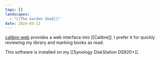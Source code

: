 ```yaml
---
tags: []
landscapes:
  - "[[The Garden Shed]]"
date: 2024-03-11
---
```

[calibre-web](https://github.com/janeczku/calibre-web) provides a web interface into [[Calibre]]. I prefer it for quickly reviewing my library and marking books as read.

This software is installed on my [[Synology DiskStation DS920+]].